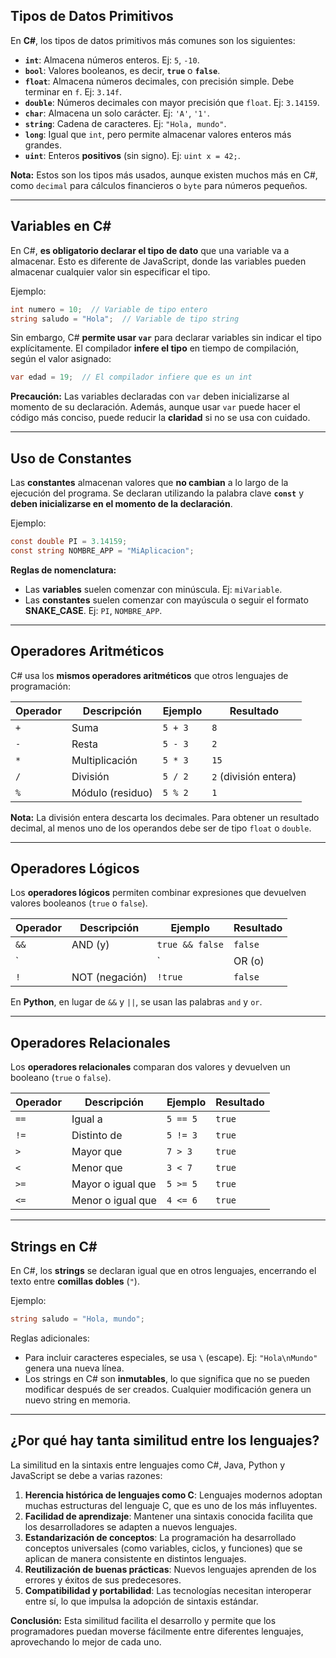 ## **Tipos de Datos Primitivos**  
En **C#**, los tipos de datos primitivos más comunes son los siguientes:

- **`int`**: Almacena números enteros. Ej: `5`, `-10`.  
- **`bool`**: Valores booleanos, es decir, **`true`** o **`false`**.  
- **`float`**: Almacena números decimales, con precisión simple. Debe terminar en `f`. Ej: `3.14f`.  
- **`double`**: Números decimales con mayor precisión que `float`. Ej: `3.14159`.  
- **`char`**: Almacena un solo carácter. Ej: `'A'`, `'1'`.  
- **`string`**: Cadena de caracteres. Ej: `"Hola, mundo"`.  
- **`long`**: Igual que `int`, pero permite almacenar valores enteros más grandes.  
- **`uint`**: Enteros **positivos** (sin signo). Ej: `uint x = 42;`.  

**Nota:** Estos son los tipos más usados, aunque existen muchos más en C#, como `decimal` para cálculos financieros o `byte` para números pequeños.

---

## **Variables en C#**  
En C#, **es obligatorio declarar el tipo de dato** que una variable va a almacenar. Esto es diferente de JavaScript, donde las variables pueden almacenar cualquier valor sin especificar el tipo.

Ejemplo:
```csharp
int numero = 10;  // Variable de tipo entero
string saludo = "Hola";  // Variable de tipo string
```

Sin embargo, C# **permite usar `var`** para declarar variables sin indicar el tipo explícitamente. El compilador **infere el tipo** en tiempo de compilación, según el valor asignado:
```csharp
var edad = 19;  // El compilador infiere que es un int
```

**Precaución:** Las variables declaradas con `var` deben inicializarse al momento de su declaración. Además, aunque usar `var` puede hacer el código más conciso, puede reducir la **claridad** si no se usa con cuidado.

---

## **Uso de Constantes**  
Las **constantes** almacenan valores que **no cambian** a lo largo de la ejecución del programa. Se declaran utilizando la palabra clave **`const`** y **deben inicializarse en el momento de la declaración**.

Ejemplo:
```csharp
const double PI = 3.14159;
const string NOMBRE_APP = "MiAplicacion";
```

**Reglas de nomenclatura:**  
- Las **variables** suelen comenzar con minúscula. Ej: `miVariable`.
- Las **constantes** suelen comenzar con mayúscula o seguir el formato **SNAKE_CASE**. Ej: `PI`, `NOMBRE_APP`.

---

## **Operadores Aritméticos**  
C# usa los **mismos operadores aritméticos** que otros lenguajes de programación:

| Operador | Descripción       | Ejemplo         | Resultado |
|----------|-------------------|-----------------|-----------|
| `+`      | Suma              | `5 + 3`         | `8`       |
| `-`      | Resta             | `5 - 3`         | `2`       |
| `*`      | Multiplicación    | `5 * 3`         | `15`      |
| `/`      | División          | `5 / 2`         | `2` (división entera) |
| `%`      | Módulo (residuo)  | `5 % 2`         | `1`       |

**Nota:** La división entera descarta los decimales. Para obtener un resultado decimal, al menos uno de los operandos debe ser de tipo `float` o `double`.

---

## **Operadores Lógicos**  
Los **operadores lógicos** permiten combinar expresiones que devuelven valores booleanos (`true` o `false`).

| Operador | Descripción            | Ejemplo             | Resultado |
|----------|------------------------|---------------------|-----------|
| `&&`     | AND (y)                | `true && false`     | `false`   |
| `||`     | OR (o)                 | `true || false`     | `true`    |
| `!`      | NOT (negación)         | `!true`             | `false`   |

En **Python**, en lugar de `&&` y `||`, se usan las palabras `and` y `or`.

---

## **Operadores Relacionales**  
Los **operadores relacionales** comparan dos valores y devuelven un booleano (`true` o `false`).

| Operador | Descripción            | Ejemplo         | Resultado |
|----------|------------------------|-----------------|-----------|
| `==`     | Igual a                | `5 == 5`        | `true`    |
| `!=`     | Distinto de            | `5 != 3`        | `true`    |
| `>`      | Mayor que              | `7 > 3`         | `true`    |
| `<`      | Menor que              | `3 < 7`         | `true`    |
| `>=`     | Mayor o igual que      | `5 >= 5`        | `true`    |
| `<=`     | Menor o igual que      | `4 <= 6`        | `true`    |

---

## **Strings en C#**  
En C#, los **strings** se declaran igual que en otros lenguajes, encerrando el texto entre **comillas dobles** (`"`).

Ejemplo:
```csharp
string saludo = "Hola, mundo";
```

Reglas adicionales:
- Para incluir caracteres especiales, se usa **`\`** (escape). Ej: `"Hola\nMundo"` genera una nueva línea.
- Los strings en C# son **inmutables**, lo que significa que no se pueden modificar después de ser creados. Cualquier modificación genera un nuevo string en memoria.

---

## **¿Por qué hay tanta similitud entre los lenguajes?**  
La similitud en la sintaxis entre lenguajes como C#, Java, Python y JavaScript se debe a varias razones:

1. **Herencia histórica de lenguajes como C**: Lenguajes modernos adoptan muchas estructuras del lenguaje C, que es uno de los más influyentes.
2. **Facilidad de aprendizaje**: Mantener una sintaxis conocida facilita que los desarrolladores se adapten a nuevos lenguajes.
3. **Estandarización de conceptos**: La programación ha desarrollado conceptos universales (como variables, ciclos, y funciones) que se aplican de manera consistente en distintos lenguajes.
4. **Reutilización de buenas prácticas**: Nuevos lenguajes aprenden de los errores y éxitos de sus predecesores.
5. **Compatibilidad y portabilidad**: Las tecnologías necesitan interoperar entre sí, lo que impulsa la adopción de sintaxis estándar.

**Conclusión:** Esta similitud facilita el desarrollo y permite que los programadores puedan moverse fácilmente entre diferentes lenguajes, aprovechando lo mejor de cada uno.